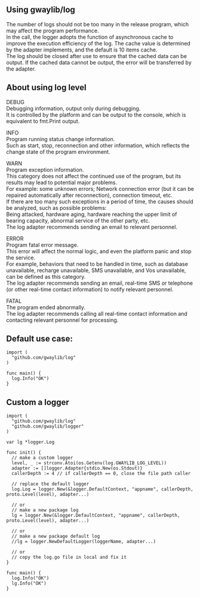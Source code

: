 ## Using gwaylib/log
The number of logs should not be too many in the release program, which may affect the program performance.<br/>
In the call, the logger adopts the function of asynchronous cache to improve the execution efficiency of the log. The cache value is determined by the adapter implements, and the default is 10 items cache.<br/>
The log should be closed after use to ensure that the cached data can be output. If the cached data cannot be output, the error will be transferred by the adapter.<br/>

## About using log level
DEBUG <br/>
Debugging information, output only during debugging. <br/>
It is controlled by the platform and can be output to the console, which is equivalent to fmt.Print output.<br/>

INFO <br/>
Program running status change information.<br/>
Such as start, stop, reconnection and other information, which reflects the change state of the program environment.<br/>

WARN <br/>
Program exception information.<br/>
This category does not affect the continued use of the program, but its results may lead to potential major problems.<br/>
For example: some unknown errors; Network connection error (but it can be repaired automatically after reconnection), connection timeout, etc.<br/>
If there are too many such exceptions in a period of time, the causes should be analyzed, such as possible problems:<br/>
Being attacked, hardware aging, hardware reaching the upper limit of bearing capacity, abnormal service of the other party, etc. <br/>
The log adapter recommends sending an email to relevant personnel.<br/>

ERROR<br/>
Program fatal error message. <br/>
This error will affect the normal logic, and even the platform panic and stop the service. <br/>
For example, behaviors that need to be handled in time, such as database unavailable, recharge unavailable, SMS unavailable, and Vos unavailable, can be defined as this category. <br/>
The log adapter recommends sending an email, real-time SMS or telephone (or other real-time contact information) to notify relevant personnel.<br/>

FATAL<br/>
The program ended abnormally.<br/>
The log adapter recommends calling all real-time contact information and contacting relevant personnel for processing.<br/>

## Default use case:

```
import (
  "github.com/gwaylib/log"
)

func main() {
  log.Info("OK")
}
```

## Custom a logger
```
import (
  "github.com/gwaylib/log"
  "github.com/gwaylib/logger"
)

var lg *logger.Log

func init() {
  // make a custom logger 
  level, _ := strconv.Atoi(os.Getenv(log.GWAYLIB_LOG_LEVEL))
  adapter := []logger.Adapter{stdio.New(os.Stdout)}
  callerDepth := 4 // if callerDepth == 0, close the file path caller

  // replace the default logger
  log.Log = logger.New(&logger.DefaultContext, "appname", callerDepth, proto.Level(level), adapter...)

  // or
  // make a new package log
  lg = logger.New(&logger.DefaultContext, "appname", callerDepth, proto.Level(level), adapter...)

  // or
  // make a new package default log
  //lg = logger.NewDefaultLogger(loggerName, adapter...)

  // or 
  // copy the log.go file in local and fix it
}

func main() {
  log.Info("OK")
  lg.Info("OK")
}
```
